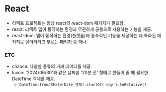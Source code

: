 # React
- 리액트 프로젝트는 항상 react와 react-dom 패키지가 필요함.
- react: 리액트 앱이 동작하는 환경과 무관하게 공통으로 사용하는 기능을 제공.
- react-dom: 앱이 동작하는 환경(플랫폼)에 종속적인 기능을 제공하는 데 특화된 패키지로 렌더러라고 부르는 패키지 중 하나.


### ETC
- chance: 다양한 종류의 가짜 데이터를 제공.
- luxon: '2024/06/30'과 같은 날짜를 '20분 전' 형태로 만들어 줄 때 필요한 DateTime 객체를 제공.
    - `DateTime.fromJSFate(Date_객체).startOf('day').toRelative()`

